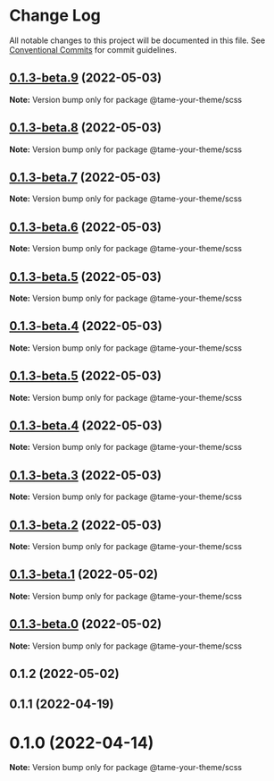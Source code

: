 # Change Log

All notable changes to this project will be documented in this file.
See [Conventional Commits](https://conventionalcommits.org) for commit guidelines.

## [0.1.3-beta.9](https://github.com/wellgrisa/tame-your-theme/compare/@tame-your-theme/scss@0.1.3-beta.8...@tame-your-theme/scss@0.1.3-beta.9) (2022-05-03)

**Note:** Version bump only for package @tame-your-theme/scss





## [0.1.3-beta.8](https://github.com/wellgrisa/tame-your-theme/compare/@tame-your-theme/scss@0.1.3-beta.7...@tame-your-theme/scss@0.1.3-beta.8) (2022-05-03)

**Note:** Version bump only for package @tame-your-theme/scss





## [0.1.3-beta.7](https://github.com/wellgrisa/tame-your-theme/compare/@tame-your-theme/scss@0.1.3-beta.6...@tame-your-theme/scss@0.1.3-beta.7) (2022-05-03)

**Note:** Version bump only for package @tame-your-theme/scss





## [0.1.3-beta.6](https://github.com/wellgrisa/tame-your-theme/compare/@tame-your-theme/scss@0.1.2...@tame-your-theme/scss@0.1.3-beta.6) (2022-05-03)

**Note:** Version bump only for package @tame-your-theme/scss





## [0.1.3-beta.5](https://github.com/wellgrisa/tame-your-theme/compare/@tame-your-theme/scss@0.1.3-beta.5...@tame-your-theme/scss@0.1.3-beta.5) (2022-05-03)

**Note:** Version bump only for package @tame-your-theme/scss





## [0.1.3-beta.4](https://github.com/wellgrisa/tame-your-theme/compare/@tame-your-theme/scss@0.1.3-beta.5...@tame-your-theme/scss@0.1.3-beta.4) (2022-05-03)

**Note:** Version bump only for package @tame-your-theme/scss





## [0.1.3-beta.5](https://github.com/wellgrisa/tame-your-theme/compare/@tame-your-theme/scss@0.1.3-beta.4...@tame-your-theme/scss@0.1.3-beta.5) (2022-05-03)

**Note:** Version bump only for package @tame-your-theme/scss





## [0.1.3-beta.4](https://github.com/wellgrisa/tame-your-theme/compare/@tame-your-theme/scss@0.1.3-beta.3...@tame-your-theme/scss@0.1.3-beta.4) (2022-05-03)

**Note:** Version bump only for package @tame-your-theme/scss





## [0.1.3-beta.3](https://github.com/wellgrisa/tame-your-theme/compare/@tame-your-theme/scss@0.1.3-beta.2...@tame-your-theme/scss@0.1.3-beta.3) (2022-05-03)

**Note:** Version bump only for package @tame-your-theme/scss





## [0.1.3-beta.2](https://github.com/wellgrisa/tame-your-theme/compare/@tame-your-theme/scss@0.1.3-beta.1...@tame-your-theme/scss@0.1.3-beta.2) (2022-05-03)

**Note:** Version bump only for package @tame-your-theme/scss





## [0.1.3-beta.1](https://github.com/wellgrisa/tame-your-theme/compare/@tame-your-theme/scss@0.1.3-beta.0...@tame-your-theme/scss@0.1.3-beta.1) (2022-05-02)

**Note:** Version bump only for package @tame-your-theme/scss





## [0.1.3-beta.0](https://github.com/wellgrisa/tame-your-theme/compare/@tame-your-theme/scss@0.1.2...@tame-your-theme/scss@0.1.3-beta.0) (2022-05-02)

**Note:** Version bump only for package @tame-your-theme/scss





## 0.1.2 (2022-05-02)



## 0.1.1 (2022-04-19)



# 0.1.0 (2022-04-14)

**Note:** Version bump only for package @tame-your-theme/scss

